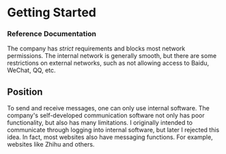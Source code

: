 # Getting Started

### Reference Documentation

The company has *strict* requirements and blocks most network permissions. The internal network is generally smooth, but there are some restrictions on external networks, such as not allowing access to Baidu, WeChat, QQ, etc.
## Position
To send and receive messages, one can only use internal software. The company's self-developed communication software not only has poor functionality, but also has many limitations.
I originally intended to communicate through logging into internal software, but later I rejected this idea. In fact, most websites also have messaging functions. For example, websites like Zhihu and others.